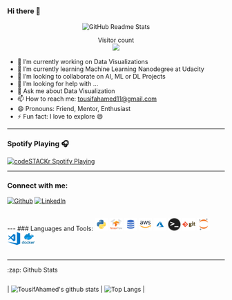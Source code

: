 
### Hi there 👋

<p align="center">
 <img width="100px" src="https://res.cloudinary.com/anuraghazra/image/upload/v1594908242/logo_ccswme.svg" align="center" alt="GitHub Readme Stats" />
 
</p>


<p align="center"> 
  Visitor count<br>
  <img src="https://profile-counter.glitch.me/TousifAhamed/count.svg" />
</p>


- 🔭 I’m currently working on Data Visualizations
- 🌱 I’m currently learning Machine Learning Nanodegree at Udacity
- 👯 I’m looking to collaborate on AI, ML or DL Projects
- 🤔 I’m looking for help with ...
- 💬 Ask me about Data Visualization
- 📫 How to reach me: tousifahamed11@gmail.com
- 😄 Pronouns: Friend, Mentor, Enthusiast
- ⚡ Fun fact: I love to explore 😄
---
### Spotify Playing 🎧
[<img src="https://now-playing-codestackr.vercel.app/api/spotify-playing" alt="codeSTACKr Spotify Playing" width="350" />](https://open.spotify.com/user/31zhbkgxfvopdpnobqmywod7fzde)

---
### Connect with me:

[![Github](https://img.shields.io/badge/-Github-black?style=flat&labelColor=black&logo=github&logoColor=white "Github")](https://github.com/TousifAhamed "Github")
[![LinkedIn](https://img.shields.io/badge/-LinkedIn-blue?style=flat&logo=Linkedin&logoColor=white "LinkedIn")](https://www.linkedin.com/in/https://www.linkedin.com/in/tousifahamed-nadaf-58220423/ "LinkedIn")

<br />
---
### Languages and Tools:
<code><img height="30" src="https://raw.githubusercontent.com/github/explore/80688e429a7d4ef2fca1e82350fe8e3517d3494d/topics/python/python.png"></code>
<code><img height="30" src="https://raw.githubusercontent.com/github/explore/80688e429a7d4ef2fca1e82350fe8e3517d3494d/topics/tensorflow/tensorflow.png"></code>
<code><img height="30" src="https://raw.githubusercontent.com/github/explore/80688e429a7d4ef2fca1e82350fe8e3517d3494d/topics/sql/sql.png"></code>
<code><img height="30" src="https://raw.githubusercontent.com/github/explore/80688e429a7d4ef2fca1e82350fe8e3517d3494d/topics/aws/aws.png"></code>
<code><img height="30" src="https://raw.githubusercontent.com/github/explore/80688e429a7d4ef2fca1e82350fe8e3517d3494d/topics/azure/azure.png"></code>
<code><img height="30" src="https://raw.githubusercontent.com/github/explore/80688e429a7d4ef2fca1e82350fe8e3517d3494d/topics/terminal/terminal.png"></code>
<code><img height="30" src="https://raw.githubusercontent.com/github/explore/80688e429a7d4ef2fca1e82350fe8e3517d3494d/topics/git/git.png"></code>
<code><img height="30" src="https://raw.githubusercontent.com/github/explore/80688e429a7d4ef2fca1e82350fe8e3517d3494d/topics/jupyter-notebook/jupyter-notebook.png"></code>
<code><img height="30" src="https://raw.githubusercontent.com/github/explore/80688e429a7d4ef2fca1e82350fe8e3517d3494d/topics/visual-studio-code/visual-studio-code.png"></code>
<code><img height="30" src="https://raw.githubusercontent.com/github/explore/80688e429a7d4ef2fca1e82350fe8e3517d3494d/topics/docker/docker.png"></code>

<br />
<br />


---


  <summary>:zap: Github Stats</summary>

| | |
| ------------------------------------------------------------------------ | ------------------------------------------------------------- |
| 
![TousifAhamed's github stats](https://github-readme-stats.vercel.app/api?username=TousifAhamed&text_color=ffffff&bg_color=30,e96443,904e95&title_color=ffffff)
| ![Top Langs](https://github-readme-stats.vercel.app/api/top-langs/?username=TousifAhamed) |
